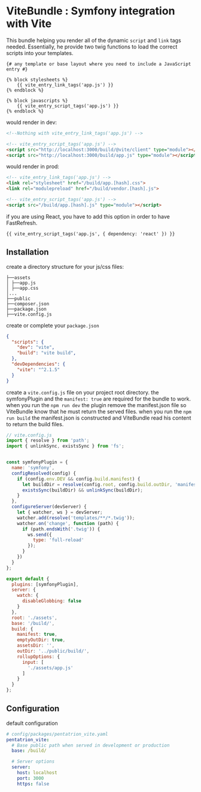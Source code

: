 # ViteBundle : Symfony integration with Vite

This bundle helping you render all of the dynamic `script` and `link` tags needed.
Essentially, he provide two twig functions to load the correct scripts into your templates.

```twig
{# any template or base layout where you need to include a JavaScript entry #}

{% block stylesheets %}
    {{ vite_entry_link_tags('app.js') }}
{% endblock %}

{% block javascripts %}
    {{ vite_entry_script_tags('app.js') }}
{% endblock %}
```

would render in dev:
```html
<!--Nothing with vite_entry_link_tags('app.js') -->

<!-- vite_entry_script_tags('app.js') -->
<script src="http://localhost:3000/build/@vite/client" type="module"></script>
<script src="http://localhost:3000/build/app.js" type="module"></script>
```

would render in prod:
```html
<!-- vite_entry_link_tags('app.js') -->
<link rel="stylesheet" href="/build/app.[hash].css">
<link rel="modulepreload" href="/build/vendor.[hash].js">

<!-- vite_entry_script_tags('app.js') -->
<script src="/build/app.[hash].js" type="module"></script>
```

if you are using React, you have to add this option in order to have FastRefresh.

```twig
{{ vite_entry_script_tags('app.js', { dependency: 'react' }) }}
```

## Installation

<!-- Install the bundle with

```
composer require pentatrion/vite-bundle
``` -->

create a directory structure for your js/css files:
```
├──assets
│ ├──app.js
│ ├──app.css
│...
├──public
├──composer.json
├──package.json
├──vite.config.js
```

create or complete your `package.json`
```json
{
  "scripts": {
    "dev": "vite",
    "build": "vite build",
  },
  "devDependencies": {
    "vite": "^2.1.5"
  }
}
```

create a `vite.config.js` file on your project root directory.
the symfonyPlugin and the `manifest: true` are required for the bundle to work. when you run the `npm run dev` the plugin remove the manifest.json file so ViteBundle know that he must return the served files.
when you run the `npm run build` the manifest.json is constructed and ViteBundle read his content to return the build files.
```js
// vite.config.js
import { resolve } from 'path';
import { unlinkSync, existsSync } from 'fs';


const symfonyPlugin = {
  name: 'symfony',
  configResolved(config) {
    if (config.env.DEV && config.build.manifest) {
      let buildDir = resolve(config.root, config.build.outDir, 'manifest.json')
      existsSync(buildDir) && unlinkSync(buildDir);
    }
  },
  configureServer(devServer) {
    let { watcher, ws } = devServer;
    watcher.add(resolve('templates/**/*.twig'));
    watcher.on('change', function (path) {
      if (path.endsWith('.twig')) {
        ws.send({
          type: 'full-reload'
        });
      }
    })
  }
};

export default {
  plugins: [symfonyPlugin],
  server: {
    watch: {
      disableGlobbing: false
    }
  },
  root: './assets',
  base: '/build/',
  build: {
    manifest: true,
    emptyOutDir: true,
    assetsDir: '',
    outDir: '../public/build/',
    rollupOptions: {
      input: [
        './assets/app.js'
      ]
    }
  }
};
```


## Configuration

default configuration

```yaml
# config/packages/pentatrion_vite.yaml
pentatrion_vite:
  # Base public path when served in development or production
  base: /build/

  # Server options
  server:
    host: localhost
    port: 3000
    https: false

```


